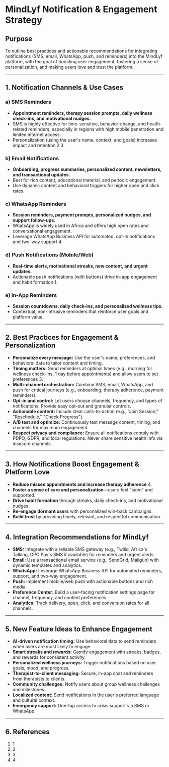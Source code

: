 # MindLyf Notification & Engagement Strategy

## Purpose
To outline best practices and actionable recommendations for integrating notifications (SMS, email, WhatsApp, push, and reminders) into the MindLyf platform, with the goal of boosting user engagement, fostering a sense of personalization, and making users love and trust the platform.

---

## 1. Notification Channels & Use Cases

### a) SMS Reminders
- **Appointment reminders, therapy session prompts, daily wellness check-ins, and motivational nudges.**
- SMS is highly effective for time-sensitive, behavior-change, and health-related reminders, especially in regions with high mobile penetration and limited internet access.
- Personalization (using the user's name, context, and goals) increases impact and retention <mcreference link="https://www.ncbi.nlm.nih.gov/pmc/articles/PMC6112101/" index="2">2</mcreference> <mcreference link="https://pmc.ncbi.nlm.nih.gov/articles/PMC4211035/" index="3">3</mcreference>.

### b) Email Notifications
- **Onboarding, progress summaries, personalized content, newsletters, and transactional updates.**
- Best for rich content, educational material, and periodic engagement.
- Use dynamic content and behavioral triggers for higher open and click rates.

### c) WhatsApp Reminders
- **Session reminders, payment prompts, personalized nudges, and support follow-ups.**
- WhatsApp is widely used in Africa and offers high open rates and conversational engagement.
- Leverage WhatsApp Business API for automated, opt-in notifications and two-way support <mcreference link="https://www.unifonic.com/blogs/whatsapp-notifications-boost-customer-engagement" index="4">4</mcreference>.

### d) Push Notifications (Mobile/Web)
- **Real-time alerts, motivational streaks, new content, and urgent updates.**
- Actionable push notifications (with buttons) drive in-app engagement and habit formation <mcreference link="https://www.moengage.com/learn/push-notification-best-practices/" index="1">1</mcreference>.

### e) In-App Reminders
- **Session countdowns, daily check-ins, and personalized wellness tips.**
- Contextual, non-intrusive reminders that reinforce user goals and platform value.

---

## 2. Best Practices for Engagement & Personalization

- **Personalize every message:** Use the user's name, preferences, and behavioral data to tailor content and timing.
- **Timing matters:** Send reminders at optimal times (e.g., morning for wellness check-ins, 1 day before appointments) and allow users to set preferences <mcreference link="https://pmc.ncbi.nlm.nih.gov/articles/PMC4211035/" index="3">3</mcreference>.
- **Multi-channel orchestration:** Combine SMS, email, WhatsApp, and push for critical journeys (e.g., onboarding, therapy adherence, payment reminders).
- **Opt-in and control:** Let users choose channels, frequency, and types of notifications. Provide easy opt-out and granular controls.
- **Actionable content:** Include clear calls-to-action (e.g., "Join Session," "Reschedule," "Check Progress").
- **A/B test and optimize:** Continuously test message content, timing, and channels for maximum engagement.
- **Respect privacy and compliance:** Ensure all notifications comply with PDPO, GDPR, and local regulations. Never share sensitive health info via insecure channels.

---

## 3. How Notifications Boost Engagement & Platform Love

- **Reduce missed appointments and increase therapy adherence** <mcreference link="https://www.unifonic.com/blogs/whatsapp-notifications-boost-customer-engagement" index="4">4</mcreference>.
- **Foster a sense of care and personalization**—users feel "seen" and supported.
- **Drive habit formation** through streaks, daily check-ins, and motivational nudges.
- **Re-engage dormant users** with personalized win-back campaigns.
- **Build trust** by providing timely, relevant, and respectful communication.

---

## 4. Integration Recommendations for MindLyf

- **SMS:** Integrate with a reliable SMS gateway (e.g., Twilio, Africa's Talking, DPO Pay's SMS if available) for reminders and urgent alerts.
- **Email:** Use a transactional email service (e.g., SendGrid, Mailgun) with dynamic templates and analytics.
- **WhatsApp:** Leverage WhatsApp Business API for automated reminders, support, and two-way engagement.
- **Push:** Implement mobile/web push with actionable buttons and rich media.
- **Preference Center:** Build a user-facing notification settings page for channel, frequency, and content preferences.
- **Analytics:** Track delivery, open, click, and conversion rates for all channels.

---

## 5. New Feature Ideas to Enhance Engagement

- **AI-driven notification timing:** Use behavioral data to send reminders when users are most likely to engage.
- **Smart streaks and rewards:** Gamify engagement with streaks, badges, and rewards for consistent activity.
- **Personalized wellness journeys:** Trigger notifications based on user goals, mood, and progress.
- **Therapist-to-client messaging:** Secure, in-app chat and reminders from therapists to clients.
- **Community challenges:** Notify users about group wellness challenges and milestones.
- **Localized content:** Send notifications in the user's preferred language and cultural context.
- **Emergency support:** One-tap access to crisis support via SMS or WhatsApp.

---

## 6. References
1. <mcreference link="https://www.moengage.com/learn/push-notification-best-practices/" index="1">1</mcreference>
2. <mcreference link="https://www.ncbi.nlm.nih.gov/pmc/articles/PMC6112101/" index="2">2</mcreference>
3. <mcreference link="https://pmc.ncbi.nlm.nih.gov/articles/PMC4211035/" index="3">3</mcreference>
4. <mcreference link="https://www.unifonic.com/blogs/whatsapp-notifications-boost-customer-engagement" index="4">4</mcreference>
